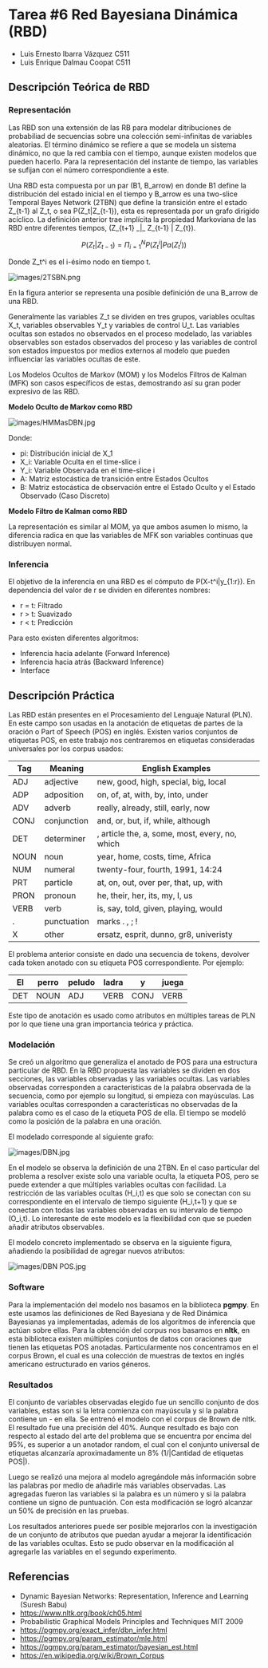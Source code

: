 # Tarea #6 Red Bayesiana Dinámica (RBD)

- Luis Ernesto Ibarra Vázquez C511
- Luis Enrique Dalmau Coopat C511

## Descripción Teórica de RBD

### Representación

Las RBD son una extensión de las RB para modelar ditribuciones de probabiliad de secuencias sobre una colección semi-infinitas de variables aleatorias. El término dinámico se refiere a que se modela un sistema dinámico, no que la red cambia con el tiempo, aunque existen modelos que pueden hacerlo. Para la representación del instante de tiempo, las variables se sufijan con el número correspondiente a este.

Una RBD esta compuesta por un par (B1, B_arrow) en donde B1 define la distribución del estado inicial en el tiempo y B_arrow es una two-slice Temporal Bayes Network (2TBN) que define la transición entre el estado Z\_{t-1} al Z_t, o sea P(Z_t|Z\_{t-1}), esta es representada por un grafo dirigido acíclico. La definición anterior trae implícita la propiedad Markoviana de las RBD entre diferentes tiempos, (Z\_{t+1} \_|\_ Z\_{t-1} | Z_{t}).

$$
P(Z_t|Z_{t-1}) = \Pi_{i=1}^{N} P(Z_t^i|Pa(Z^i_t))
$$

Donde Z_t^i es el i-ésimo nodo en tiempo t.

![images/2TSBN.png](images/2TSBN.png)

En la figura anterior se representa una posible definición de una B_arrow de una RBD.

Generalmente las variables Z_t se dividen en tres grupos, variables ocultas X_t, variables observables Y_t y variables de control U_t. Las variables ocultas son estados no observados en el proceso modelado, las variables observables son estados observados del proceso y las variables de control son estados impuestos por medios externos al modelo que pueden influenciar las variables ocultas de este.

Los Modelos Ocultos de Markov (MOM) y los Modelos Filtros de Kalman (MFK) son casos específicos de estas, demostrando así su gran poder expresivo de las RBD.

**Modelo Oculto de Markov como RBD**

![images/HMMasDBN.jpg](images/HMMasDBN.jpg)

Donde:
- pi: Distribución inicial de X_1
- X_i: Variable Oculta en el time-slice i
- Y_i: Variable Observada en el time-slice i
- A: Matriz estocástica de transición entre Estados Ocultos
- B: Matriz estocástica de observación entre el Estado Oculto y el Estado Observado (Caso Discreto)

**Modelo Filtro de Kalman como RBD**

La representación es similar al MOM, ya que ambos asumen lo mismo, la diferencia radica en que las variables de MFK son variables continuas que distribuyen normal.

### Inferencia

El objetivo de la inferencia en una RBD es el cómputo de P(X-t^i|y_{1:r}). En dependencia del valor de r se dividen en diferentes nombres:

- r = t: Filtrado
- r > t: Suavizado
- r < t: Predicción

Para esto existen diferentes algoritmos:

- Inferencia hacia adelante (Forward Inference)
- Inferencia hacia atrás (Backward Inference)
- Interface

## Descripción Práctica

Las RBD están presentes en el Procesamiento del Lenguaje Natural (PLN). En este campo son usadas en la anotación de etiquetas de partes de la oración o Part of Speech (POS) en inglés. Existen varios conjuntos de etiquetas POS, en este trabajo nos centraremos en etiquetas consideradas universales por los corpus usados:

| Tag  |	Meaning  |	English Examples |
| ---  | ---         | ---      |
| ADJ |	adjective |	new, good, high, special, big, local |
| ADP |	adposition |	on, of, at, with, by, into, under |
| ADV |	adverb |	really, already, still, early, now |
| CONJ |	conjunction |	and, or, but, if, while, although |
| DET |	determiner |, article	the, a, some, most, every, no, which |
| NOUN |	noun |	year, home, costs, time, Africa |
| NUM |	numeral |	twenty-four, fourth, 1991, 14:24 |
| PRT |	particle |	at, on, out, over per, that, up, with |
| PRON |	pronoun |	he, their, her, its, my, I, us |
| VERB |	verb |	is, say, told, given, playing, would |
| . |	punctuation | marks	. , ; ! |
| X |	other |	ersatz, esprit, dunno, gr8, univeristy |

El problema anterior consiste en dado una secuencia de tokens, devolver cada token anotado con su etiqueta POS correspondiente. Por ejemplo:

| El  | perro | peludo | ladra | y | juega |
| --- | ---   | ---    | ---   |---| ---   |
| DET | NOUN  | ADJ    | VERB  |CONJ | VERB |

Este tipo de anotación es usado como atributos en múltiples tareas de PLN por lo que tiene una gran importancia teórica y práctica.

### Modelación

Se creó un algoritmo que generaliza el anotado de POS para una estructura particular de RBD. En la RBD propuesta las variables se dividen en dos secciones, las variables observadas y las variables ocultas. Las variables observadas corresponden a características de la palabra observada de la secuencia, como por ejemplo su longitud, si empieza con mayúsculas. Las variables ocultas corresponden a características no observadas de la palabra como es el caso de la etiqueta POS de ella. El tiempo se modeló como la posición de la palabra en una oración.

El modelado corresponde al siguiente grafo:

![images/DBN.jpg](images/DBN.jpg)

En el modelo se observa la definición de una 2TBN. En el caso particular del problema a resolver existe solo una variable oculta, la etiqueta POS, pero se puede extender a que múltiples variables ocultas con facilidad. La restricción de las variables ocultas (H_i,t) es que solo se conectan con su correspondiente en el intervalo de tiempo siguiente (H_i,t+1) y que se conectan con todas las variables observadas en su intervalo de tiempo (O_i,t). Lo interesante de este modelo es la flexibilidad con que se pueden añadir atributos observables.

El modelo concreto implementado se observa en la siguiente figura, añadiendo la posibilidad de agregar nuevos atributos:

![images/DBN POS.jpg](images/DBN_POS.jpg)

### Software

Para la implementación del modelo nos basamos en la biblioteca **pgmpy**. En este usamos las definiciones de Red Bayesiana y de Red Dinámica Bayesianas ya implementadas, además de los algoritmos de inferencia que actúan sobre ellas. Para la obtención del corpus nos basamos en **nltk**, en esta biblioteca existen múltiples conjuntos de datos con oraciones que tienen las etiquetas POS anotadas. Particularmente nos concentramos en el corpus Brown, el cual es una colección de muestras de textos en inglés americano estructurado en varios géneros.

### Resultados

El conjunto de variables observadas elegido fue un sencillo conjunto de dos variables, estas son si la letra comienza con mayúscula y si la palabra contiene un - en ella. Se entrenó el modelo con el corpus de Brown de nltk. El resultado fue una precisión del 40%. Aunque resultado es bajo con respecto al estado del arte del problema que se encuentra por encima del 95%, es superior a un anotador random, el cual con el conjunto universal de etiquetas alcanzaría aproximadamente un 8% (1/|Cantidad de etiquetas POS|).

Luego se realizó una mejora al modelo agregándole más información sobre las palabras por medio de añadirle más variables observadas. Las agregadas fueron las variables si la palabra es un número y si la palabra contiene un signo de puntuación. Con esta modificación se logró alcanzar un 50% de precisión en las pruebas.

Los resultados anteriores puede ser posible mejorarlos con la investigación de un conjunto de atributos que puedan ayudar a mejorar la identificación de las variables ocultas. Esto se pudo observar en la modificación al agregarle las variables en el segundo experimento. 

## Referencias

- Dynamic Bayesian Networks: Representation, Inference and Learning (Suresh Babu)
- https://www.nltk.org/book/ch05.html
- Probabilistic Graphical Models Principles and Techniques MIT 2009
- https://pgmpy.org/exact_infer/dbn_infer.html
- https://pgmpy.org/param_estimator/mle.html
- https://pgmpy.org/param_estimator/bayesian_est.html
- https://en.wikipedia.org/wiki/Brown_Corpus